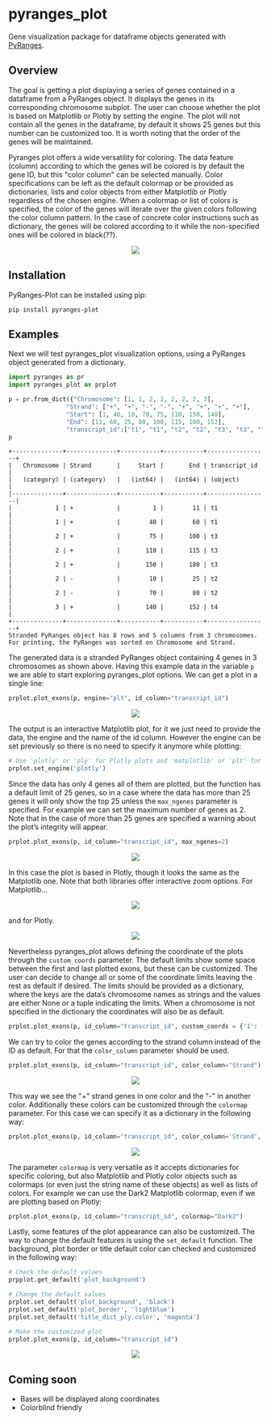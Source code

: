 # pyranges_plot
Gene visualization package for dataframe objects generated with [PyRanges](https://pyranges.readthedocs.io/en/latest/index.html).


## Overview
The goal is getting a plot displaying a series of genes contained in a dataframe from
a PyRanges object. It displays the genes in its corresponding chromosome subplot. The
user can choose whether the plot is based on Matplotlib or Plotly by setting the engine.
The plot will not contain all the genes in the dataframe, by default it shows 25 genes
but this number can be customized too. It is worth noting that the order of the genes
will be maintained.


Pyranges plot offers a wide versatility for coloring. The data feature (column) according
to which the genes will be colored is by default the gene ID, but this "color column" can
be selected manually. Color specifications can be left as the default colormap or be
provided as dictionaries, lists and color objects from either Matplotlib or Plotly regardless
of the chosen engine. When a colormap or list of colors is specified, the color of the genes
will iterate over the given colors following the color column pattern. In the case of concrete
color instructions such as dictionary, the genes will be colored according to it while the
non-specified ones will be colored in black(??).

<p align="center">
    <img src="https://github.com/emunozdc/pyranges_plot/raw/main/images/general_ex.png">
</p>



## Installation
PyRanges-Plot can be installed using pip:

```
pip install pyranges-plot
```


## Examples
Next we will test pyranges_plot visualization options, using a PyRanges object generated from a dictionary.

```python
import pyranges as pr
import pyranges_plot as prplot

p = pr.from_dict({"Chromosome": [1, 1, 2, 2, 2, 2, 2, 3],
             	"Strand": ["+", "+", "-", "-", "+", "+", "+", "+"],
             	"Start": [1, 40, 10, 70, 75, 110, 150, 140],
             	"End": [11, 60, 25, 80, 100, 115, 180, 152],
             	"transcript_id":["t1", "t1", "t2", "t2", "t3", "t3", "t3", "t4"] })
p
```
```
+--------------+--------------+-----------+-----------+-----------------+
|   Chromosome | Strand       |     Start |       End | transcript_id   |
|   (category) | (category)   |   (int64) |   (int64) | (object)        |
|--------------+--------------+-----------+-----------+-----------------|
|            1 | +            |         1 |        11 | t1              |
|            1 | +            |        40 |        60 | t1              |
|            2 | +            |        75 |       100 | t3              |
|            2 | +            |       110 |       115 | t3              |
|            2 | +            |       150 |       180 | t3              |
|            2 | -            |        10 |        25 | t2              |
|            2 | -            |        70 |        80 | t2              |
|            3 | +            |       140 |       152 | t4              |
+--------------+--------------+-----------+-----------+-----------------+
Stranded PyRanges object has 8 rows and 5 columns from 3 chromosomes.
For printing, the PyRanges was sorted on Chromosome and Strand.
```

The generated data is a stranded PyRanges object containing 4 genes in 3 chromosomes as shown above. Having this example data in the variable ``p`` we are able to start exploring pyranges_plot options.
We can get a plot in a single line:

```python
prplot.plot_exons(p, engine="plt", id_column="transcript_id")
```
<p align="center">
    <img src="https://github.com/emunozdc/pyranges_plot/raw/main/images/prplot_example01.png">
</p>


The output is an interactive Matplotlib plot, for it we just need
to provide the data, the engine and the name of the id column. However the engine can be set previously so there is no need to specify it anymore while plotting:

```python
# Use 'plotly' or 'ply' for Plotly plots and 'matplotlib' or 'plt' for Matplotlib plots
prplot.set_engine('plotly')
```

Since the data has only 4 genes all of them are plotted, but the function has a default limit of 25 genes, so in a case where the data has more than 25 genes it will only show the top 25 unless the ``max_ngenes`` parameter is specified. For example we can set the maximum number of genes as 2. Note that in the case of more than 25 genes are specified a warning about the plot’s integrity will appear.

```python
prplot.plot_exons(p, id_column="transcript_id", max_ngenes=2)
```
<p align="center">
    <img src="https://github.com/emunozdc/pyranges_plot/raw/main/images/prplot_example02.png">
</p>


In this case the plot is based in Plotly, though it looks the same as the Matplotlib one. Note that 
both libraries offer interactive zoom options. For Matplotlib…
<p align="center">
    <img src="https://github.com/emunozdc/pyranges_plot/raw/main/images/prplot_example03.png">
</p>

and for Plotly.
<p align="center">
    <img src="https://github.com/emunozdc/pyranges_plot/raw/main/images/prplot_example04.png">
</p>

Nevertheless pyranges_plot allows defining the coordinate of the plots through the ``custom_coords`` parameter. The default limits show some space between the first and last plotted exons, but these can be customized. The user can decide to change all or some of the coordinate limits leaving the rest as default if desired. The limits should be provided as a dictionary, where the keys are the data’s chromosome names as strings and the values are either None or a tuple indicating the limits. When a chromosome is not specified in the dictionary the coordinates will also be as default.

```python
prplot.plot_exons(p, id_column="transcript_id", custom_coords = {'1': (None, 100), '2': (60, 200), '3': None})
```

We can try to color the genes according to the strand column instead of the ID as default. For that the ``color_column`` parameter should be used.

```python
prplot.plot_exons(p, id_column="transcript_id", color_column="Strand")
```
<p align="center">
    <img src="https://github.com/emunozdc/pyranges_plot/raw/main/images/prplot_example05.png">
</p>

This way we see the "+" strand genes in one color and the "-" in another color. Additionally these colors can be customized through the ``colormap`` parameter. For this case we can specify it as a dictionary in the following way:

```python
prplot.plot_exons(p, id_column="transcript_id", color_column='Strand', colormap={'+': 'green', '-': 'red'})
```
<p align="center">
    <img src="https://github.com/emunozdc/pyranges_plot/raw/main/images/prplot_example05.png">
</p>

The parameter ``colormap`` is very versatile as it accepts dictionaries for specific coloring, but also Matplotlib and Plotly color objects such as colormaps (or even just the string name of these objects) as well as lists of colors. For example we can use the Dark2 Matplotlib colormap, even if we are plotting based on Plotly:

```python
prplot.plot_exons(p, id_column="transcript_id", colormap="Dark2")
```



Lastly, some features of the plot appearance can also be customized. The way to change the default features
is using the ``set_default`` function. The background, plot border or title
default color can checked and customized in the following way:

```python
# Check the default values
prpplot.get_default('plot_background')

# Change the default values
prplot.set_default('plot_background', 'black')
prplot.set_default('plot_border', 'lightblue')
prplot.set_default('title_dict_ply.color', 'magenta')

# Make the customized plot
prplot.plot_exons(p, id_column="transcript_id")
```
<p align="center">
    <img src="https://github.com/emunozdc/pyranges_plot/raw/main/images/prplot_example06.png">
</p>


## Coming soon
* Bases will be displayed along coordinates
* Colorblind friendly